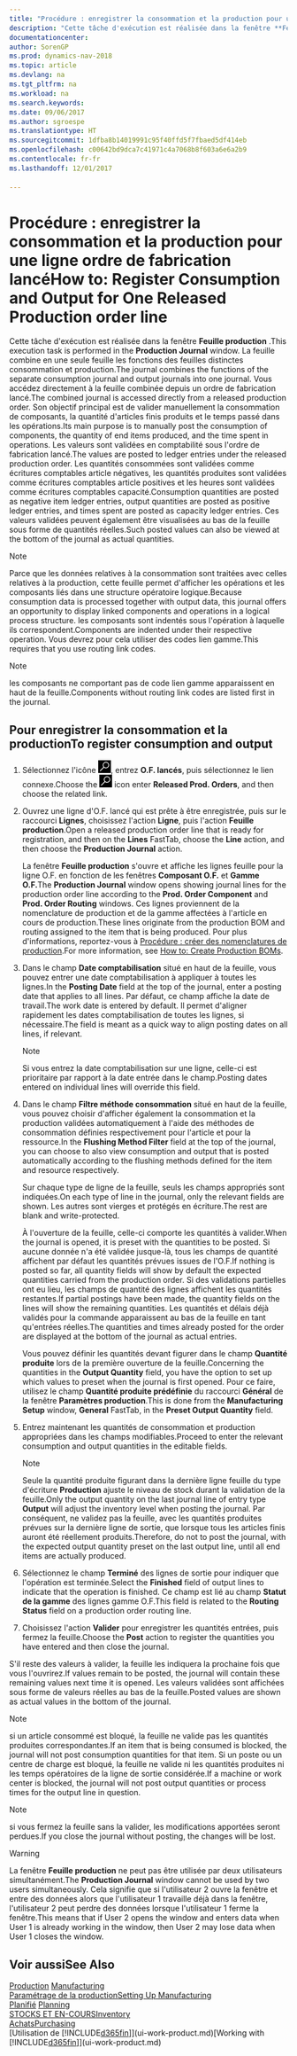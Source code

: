 ```yaml
---
title: "Procédure : enregistrer la consommation et la production pour un ordre de fabrication"
description: "Cette tâche d'exécution est réalisée dans la fenêtre **Feuille production**. La feuille combine en une seule feuille les fonctions des feuilles distinctes consommation et production. Vous accédez directement à la feuille combinée depuis un ordre de fabrication lancé. Son objectif principal est de valider manuellement la consommation de composants, la quantité d'articles finis produits et le temps passé dans les opérations."
documentationcenter: 
author: SorenGP
ms.prod: dynamics-nav-2018
ms.topic: article
ms.devlang: na
ms.tgt_pltfrm: na
ms.workload: na
ms.search.keywords: 
ms.date: 09/06/2017
ms.author: sgroespe
ms.translationtype: HT
ms.sourcegitcommit: 1dfba8b14019991c95f40ffd5f7fbaed5df414eb
ms.openlocfilehash: c00642bd9dca7c41971c4a7068b8f603a6e6a2b9
ms.contentlocale: fr-fr
ms.lasthandoff: 12/01/2017

---
```

# <a name="how-to-register-consumption-and-output-for-one-released-production-order-line"></a><span data-ttu-id="98c96-106">Procédure : enregistrer la consommation et la production pour une ligne ordre de fabrication lancé</span><span class="sxs-lookup"><span data-stu-id="98c96-106">How to: Register Consumption and Output for One Released Production order line</span></span>
<span data-ttu-id="98c96-107">Cette tâche d'exécution est réalisée dans la fenêtre **Feuille production** .</span><span class="sxs-lookup"><span data-stu-id="98c96-107">This execution task is performed in the **Production Journal** window.</span></span> <span data-ttu-id="98c96-108">La feuille combine en une seule feuille les fonctions des feuilles distinctes consommation et production.</span><span class="sxs-lookup"><span data-stu-id="98c96-108">The journal combines the functions of the separate consumption journal and output journals into one journal.</span></span> <span data-ttu-id="98c96-109">Vous accédez directement à la feuille combinée depuis un ordre de fabrication lancé.</span><span class="sxs-lookup"><span data-stu-id="98c96-109">The combined journal is accessed directly from a released production order.</span></span> <span data-ttu-id="98c96-110">Son objectif principal est de valider manuellement la consommation de composants, la quantité d'articles finis produits et le temps passé dans les opérations.</span><span class="sxs-lookup"><span data-stu-id="98c96-110">Its main purpose is to manually post the consumption of components, the quantity of end items produced, and the time spent in operations.</span></span> <span data-ttu-id="98c96-111">Les valeurs sont validées en comptabilité sous l'ordre de fabrication lancé.</span><span class="sxs-lookup"><span data-stu-id="98c96-111">The values are posted to ledger entries under the released production order.</span></span> <span data-ttu-id="98c96-112">Les quantités consommées sont validées comme écritures comptables article négatives, les quantités produites sont validées comme écritures comptables article positives et les heures sont validées comme écritures comptables capacité.</span><span class="sxs-lookup"><span data-stu-id="98c96-112">Consumption quantities are posted as negative item ledger entries, output quantities are posted as positive ledger entries, and times spent are posted as capacity ledger entries.</span></span> <span data-ttu-id="98c96-113">Ces valeurs validées peuvent également être visualisées au bas de la feuille sous forme de quantités réelles.</span><span class="sxs-lookup"><span data-stu-id="98c96-113">Such posted values can also be viewed at the bottom of the journal as actual quantities.</span></span>  

> [!NOTE]  
>  <span data-ttu-id="98c96-114">Parce que les données relatives à la consommation sont traitées avec celles relatives à la production, cette feuille permet d'afficher les opérations et les composants liés dans une structure opératoire logique.</span><span class="sxs-lookup"><span data-stu-id="98c96-114">Because consumption data is processed together with output data, this journal offers an opportunity to display linked components and operations in a logical process structure.</span></span> <span data-ttu-id="98c96-115">les composants sont indentés sous l'opération à laquelle ils correspondent.</span><span class="sxs-lookup"><span data-stu-id="98c96-115">Components are indented under their respective operation.</span></span> <span data-ttu-id="98c96-116">Vous devrez pour cela utiliser des codes lien gamme.</span><span class="sxs-lookup"><span data-stu-id="98c96-116">This requires that you use routing link codes.</span></span>  

> [!NOTE]  
>  <span data-ttu-id="98c96-117">les composants ne comportant pas de code lien gamme apparaissent en haut de la feuille.</span><span class="sxs-lookup"><span data-stu-id="98c96-117">Components without routing link codes are listed first in the journal.</span></span>  

## <a name="to-register-consumption-and-output"></a><span data-ttu-id="98c96-118">Pour enregistrer la consommation et la production</span><span class="sxs-lookup"><span data-stu-id="98c96-118">To register consumption and output</span></span>  
1.  <span data-ttu-id="98c96-119">Sélectionnez l'icône ![Page ou état pour la recherche](media/ui-search/search_small.png "Page ou état pour la recherche"), entrez **O.F. lancés**, puis sélectionnez le lien connexe.</span><span class="sxs-lookup"><span data-stu-id="98c96-119">Choose the ![Search for Page or Report](media/ui-search/search_small.png "Search for Page or Report icon") icon enter **Released Prod. Orders**, and then choose the related link.</span></span>  
2.  <span data-ttu-id="98c96-120">Ouvrez une ligne d'O.F. lancé qui est prête à être enregistrée, puis sur le raccourci **Lignes**, choisissez l'action **Ligne**, puis l'action **Feuille production**.</span><span class="sxs-lookup"><span data-stu-id="98c96-120">Open a released production order line that is ready for registration, and then on the **Lines** FastTab, choose the **Line** action, and then choose the **Production Journal** action.</span></span>  

    <span data-ttu-id="98c96-121">La fenêtre **Feuille production** s'ouvre et affiche les lignes feuille pour la ligne O.F. en fonction de les fenêtres **Composant O.F.** et **Gamme O.F.**</span><span class="sxs-lookup"><span data-stu-id="98c96-121">The **Production Journal** window opens showing journal lines for the production order line according to the **Prod. Order Component** and **Prod. Order Routing** windows.</span></span> <span data-ttu-id="98c96-122">Ces lignes proviennent de la nomenclature de production et de la gamme affectées à l'article en cours de production.</span><span class="sxs-lookup"><span data-stu-id="98c96-122">These lines originate from the production BOM and routing assigned to the item that is being produced.</span></span> <span data-ttu-id="98c96-123">Pour plus d'informations, reportez\-vous à [Procédure : créer des nomenclatures de production](production-how-to-create-routings.md).</span><span class="sxs-lookup"><span data-stu-id="98c96-123">For more information, see [How to: Create Production BOMs](production-how-to-create-routings.md).</span></span>  

3.  <span data-ttu-id="98c96-124">Dans le champ **Date comptabilisation** situé en haut de la feuille, vous pouvez entrer une date comptabilisation à appliquer à toutes les lignes.</span><span class="sxs-lookup"><span data-stu-id="98c96-124">In the **Posting Date** field at the top of the journal, enter a posting date that applies to all lines.</span></span> <span data-ttu-id="98c96-125">Par défaut, ce champ affiche la date de travail.</span><span class="sxs-lookup"><span data-stu-id="98c96-125">The work date is entered by default.</span></span> <span data-ttu-id="98c96-126">Il permet d'aligner rapidement les dates comptabilisation de toutes les lignes, si nécessaire.</span><span class="sxs-lookup"><span data-stu-id="98c96-126">The field is meant as a quick way to align posting dates on all lines, if relevant.</span></span>  

    > [!NOTE]  
    >  <span data-ttu-id="98c96-127">Si vous entrez la date comptabilisation sur une ligne, celle-ci est prioritaire par rapport à la date entrée dans le champ.</span><span class="sxs-lookup"><span data-stu-id="98c96-127">Posting dates entered on individual lines will override this field.</span></span>  

4.  <span data-ttu-id="98c96-128">Dans le champ **Filtre méthode consommation** situé en haut de la feuille, vous pouvez choisir d'afficher également la consommation et la production validées automatiquement à l'aide des méthodes de consommation définies respectivement pour l'article et pour la ressource.</span><span class="sxs-lookup"><span data-stu-id="98c96-128">In the **Flushing Method Filter** field at the top of the journal, you can choose to also view consumption and output that is posted automatically according to the flushing methods defined for the item and resource respectively.</span></span>  

    <span data-ttu-id="98c96-129">Sur chaque type de ligne de la feuille, seuls les champs appropriés sont indiquées.</span><span class="sxs-lookup"><span data-stu-id="98c96-129">On each type of line in the journal, only the relevant fields are shown.</span></span> <span data-ttu-id="98c96-130">Les autres sont vierges et protégés en écriture.</span><span class="sxs-lookup"><span data-stu-id="98c96-130">The rest are blank and write-protected.</span></span>  

    <span data-ttu-id="98c96-131">À l'ouverture de la feuille, celle-ci comporte les quantités à valider.</span><span class="sxs-lookup"><span data-stu-id="98c96-131">When the journal is opened, it is preset with the quantities to be posted.</span></span> <span data-ttu-id="98c96-132">Si aucune donnée n'a été validée jusque-là, tous les champs de quantité affichent par défaut les quantités prévues issues de l'O.F.</span><span class="sxs-lookup"><span data-stu-id="98c96-132">If nothing is posted so far, all quantity fields will show by default the expected quantities carried from the production order.</span></span> <span data-ttu-id="98c96-133">Si des validations partielles ont eu lieu, les champs de quantité des lignes affichent les quantités restantes.</span><span class="sxs-lookup"><span data-stu-id="98c96-133">If partial postings have been made, the quantity fields on the lines will show the remaining quantities.</span></span> <span data-ttu-id="98c96-134">Les quantités et délais déjà validés pour la commande apparaissent au bas de la feuille en tant qu'entrées réelles.</span><span class="sxs-lookup"><span data-stu-id="98c96-134">The quantities and times already posted for the order are displayed at the bottom of the journal as actual entries.</span></span>  

    <span data-ttu-id="98c96-135">Vous pouvez définir les quantités devant figurer dans le champ **Quantité produite** lors de la première ouverture de la feuille.</span><span class="sxs-lookup"><span data-stu-id="98c96-135">Concerning the quantities in the **Output Quantity** field, you have the option to set up which values to preset when the journal is first opened.</span></span> <span data-ttu-id="98c96-136">Pour ce faire, utilisez le champ **Quantité produite prédéfinie** du raccourci **Général** de la fenêtre **Paramètres production**.</span><span class="sxs-lookup"><span data-stu-id="98c96-136">This is done from the **Manufacturing Setup** window, **General** FastTab, in the **Preset Output Quantity** field.</span></span> 

5.  <span data-ttu-id="98c96-137">Entrez maintenant les quantités de consommation et production appropriées dans les champs modifiables.</span><span class="sxs-lookup"><span data-stu-id="98c96-137">Proceed to enter the relevant consumption and output quantities in the editable fields.</span></span>  

    > [!NOTE]  
    >  <span data-ttu-id="98c96-138">Seule la quantité produite figurant dans la dernière ligne feuille du type d'écriture **Production** ajuste le niveau de stock durant la validation de la feuille.</span><span class="sxs-lookup"><span data-stu-id="98c96-138">Only the output quantity on the last journal line of entry type **Output** will adjust the inventory level when posting the journal.</span></span> <span data-ttu-id="98c96-139">Par conséquent, ne validez pas la feuille, avec les quantités produites prévues sur la dernière ligne de sortie, que lorsque tous les articles finis auront été réellement produits.</span><span class="sxs-lookup"><span data-stu-id="98c96-139">Therefore, do not to post the journal, with the expected output quantity preset on the last output line, until all end items are actually produced.</span></span>  

6.  <span data-ttu-id="98c96-140">Sélectionnez le champ **Terminé** des lignes de sortie pour indiquer que l'opération est terminée.</span><span class="sxs-lookup"><span data-stu-id="98c96-140">Select the **Finished** field of output lines to indicate that the operation is finished.</span></span> <span data-ttu-id="98c96-141">Ce champ est lié au champ **Statut de la gamme** des lignes gamme O.F.</span><span class="sxs-lookup"><span data-stu-id="98c96-141">This field is related to the **Routing Status** field on a production order routing line.</span></span>  
7.  <span data-ttu-id="98c96-142">Choisissez l'action **Valider** pour enregistrer les quantités entrées, puis fermez la feuille.</span><span class="sxs-lookup"><span data-stu-id="98c96-142">Choose the **Post** action to register the quantities you have entered and then close the journal.</span></span>  

<span data-ttu-id="98c96-143">S'il reste des valeurs à valider, la feuille les indiquera la prochaine fois que vous l'ouvrirez.</span><span class="sxs-lookup"><span data-stu-id="98c96-143">If values remain to be posted, the journal will contain these remaining values next time it is opened.</span></span> <span data-ttu-id="98c96-144">Les valeurs validées sont affichées sous forme de valeurs réelles au bas de la feuille.</span><span class="sxs-lookup"><span data-stu-id="98c96-144">Posted values are shown as actual values in the bottom of the journal.</span></span>  

> [!NOTE]  
>  <span data-ttu-id="98c96-145"> si un article consommé est bloqué, la feuille ne valide pas les quantités produites correspondantes.</span><span class="sxs-lookup"><span data-stu-id="98c96-145">If an item that is being consumed is blocked, the journal will not post consumption quantities for that item.</span></span> <span data-ttu-id="98c96-146">Si un poste ou un centre de charge est bloqué, la feuille ne valide ni les quantités produites ni les temps opératoires de la ligne de sortie considérée.</span><span class="sxs-lookup"><span data-stu-id="98c96-146">If a machine or work center is blocked, the journal will not post output quantities or process times for the output line in question.</span></span>  

> [!NOTE]  
>  <span data-ttu-id="98c96-147">si vous fermez la feuille sans la valider, les modifications apportées seront perdues.</span><span class="sxs-lookup"><span data-stu-id="98c96-147">If you close the journal without posting, the changes will be lost.</span></span>  

> [!WARNING]  
>  <span data-ttu-id="98c96-148">La fenêtre **Feuille production** ne peut pas être utilisée par deux utilisateurs simultanément.</span><span class="sxs-lookup"><span data-stu-id="98c96-148">The **Production Journal** window cannot be used by two users simultaneously.</span></span> <span data-ttu-id="98c96-149">Cela signifie que si l'utilisateur 2 ouvre la fenêtre et entre des données alors que l'utilisateur 1 travaille déjà dans la fenêtre, l'utilisateur 2 peut perdre des données lorsque l'utilisateur 1 ferme la fenêtre.</span><span class="sxs-lookup"><span data-stu-id="98c96-149">This means that if User 2 opens the window and enters data when User 1 is already working in the window, then User 2 may lose data when User 1 closes the window.</span></span>  

## <a name="see-also"></a><span data-ttu-id="98c96-150">Voir aussi</span><span class="sxs-lookup"><span data-stu-id="98c96-150">See Also</span></span>  
<span data-ttu-id="98c96-151">[Production](production-manage-manufacturing.md)  </span><span class="sxs-lookup"><span data-stu-id="98c96-151">[Manufacturing](production-manage-manufacturing.md)  </span></span>  
[<span data-ttu-id="98c96-152">Paramétrage de la production</span><span class="sxs-lookup"><span data-stu-id="98c96-152">Setting Up Manufacturing</span></span>](production-configure-production-processes.md)  
<span data-ttu-id="98c96-153">[Planifié](production-planning.md)    </span><span class="sxs-lookup"><span data-stu-id="98c96-153">[Planning](production-planning.md)    </span></span>  
[<span data-ttu-id="98c96-154">STOCKS ET EN-COURS</span><span class="sxs-lookup"><span data-stu-id="98c96-154">Inventory</span></span>](inventory-manage-inventory.md)  
[<span data-ttu-id="98c96-155">Achats</span><span class="sxs-lookup"><span data-stu-id="98c96-155">Purchasing</span></span>](purchasing-manage-purchasing.md)  
<span data-ttu-id="98c96-156">[Utilisation de [!INCLUDE[d365fin](includes/d365fin_md.md)]](ui-work-product.md)</span><span class="sxs-lookup"><span data-stu-id="98c96-156">[Working with [!INCLUDE[d365fin](includes/d365fin_md.md)]](ui-work-product.md)</span></span>

